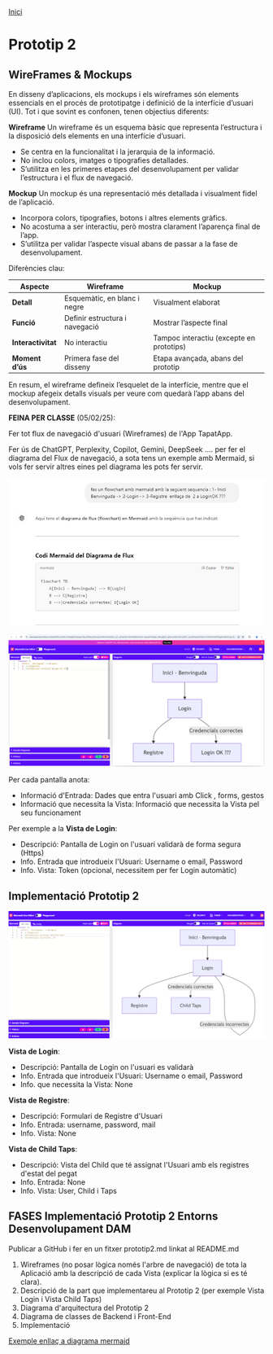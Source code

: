 [Inici](README.md)
# Prototip 2

## WireFrames & Mockups

En disseny d’aplicacions, els mockups i els wireframes són elements essencials en el procés de prototipatge i definició de la interfície d’usuari (UI). Tot i que sovint es confonen, tenen objectius diferents:

**Wireframe**
Un wireframe és un esquema bàsic que representa l’estructura i la disposició dels elements en una interfície d’usuari.

- Se centra en la funcionalitat i la jerarquia de la informació.
- No inclou colors, imatges o tipografies detallades.
- S’utilitza en les primeres etapes del desenvolupament per validar l’estructura i el flux de navegació.

**Mockup**
Un mockup és una representació més detallada i visualment fidel de l’aplicació.

- Incorpora colors, tipografies, botons i altres elements gràfics.
- No acostuma a ser interactiu, però mostra clarament l’aparença final de l’app.
- S’utilitza per validar l’aspecte visual abans de passar a la fase de desenvolupament.

Diferències clau:

|**Aspecte**|	**Wireframe**|	**Mockup**|
| -------- | ------- | ------- |
|**Detall**|	Esquemàtic, en blanc i negre|	Visualment elaborat|
|**Funció**|	Definir estructura i navegació|	Mostrar l’aspecte final|
|**Interactivitat**|	No interactiu|	Tampoc interactiu (excepte en prototips)|
|**Moment d’ús**|	Primera fase del disseny|	Etapa avançada, abans del prototip|

En resum, el wireframe defineix l’esquelet de la interfície, mentre que el mockup afegeix detalls visuals per veure com quedarà l’app abans del desenvolupament.

**FEINA PER CLASSE** (05/02/25):

Fer tot flux de navegació d'usuari (Wireframes) de l'App TapatApp.

Fer ús de ChatGPT, Perplexity, Copilot, Gemini, DeepSeek .... per fer el diagrama del Flux de navegació, a sota tens un exemple amb Mermaid, si vols fer servir altres eines pel diagrama les pots fer servir.

![ChatGPT FlowChart](/img/chatgptWireframes.png)

![Mermaid Live Editor](/img/MermaidLiveEditor.png)

Per cada pantalla anota:
- Informació d'Entrada: Dades que entra l'usuari amb Click , forms, gestos
- Informació que necessita la Vista: Informació que necessita la Vista pel seu funcionament

Per exemple a la **Vista de Login**:
- Descripció: Pantalla de Login on l'usuari validarà de forma segura (Https)
- Info. Entrada que introdueix l'Usuari: Username o email, Password
- Info. Vista:  Token (opcional, necessitem per fer Login automàtic)

##  Implementació Prototip 2 
![Mermaid Live Editor](/img/p2LoginChild.png)

**Vista de Login**:
- Descripció: Pantalla de Login on l'usuari es validarà
- Info. Entrada que introdueix l'Usuari: Username o email, Password
- Info. que necessita la Vista: None

**Vista de Registre**:
- Descripció: Formulari de Registre d'Usuari 
- Info. Entrada: username, password, mail
- Info. Vista: None

**Vista de Child Taps**:
- Descripció: Vista del Child que té assignat l'Usuari amb els registres d'estat del pegat 
- Info. Entrada: None
- Info. Vista: User, Child i Taps 


##  FASES Implementació Prototip 2 Entorns Desenvolupament DAM

Publicar a GitHub i fer en un fitxer prototip2.md linkat al README.md

1. Wireframes (no posar lògica només l'arbre de navegació) de tota la Aplicació amb la descripció de cada Vista (explicar la lògica si es té clara).
2. Descripció de la part que implementareu al Prototip 2 (per exemple Vista Login i Vista Child Taps)
3. Diagrama d'arquitectura del Prototip 2
4. Diagrama de classes de Backend i Front-End
5. Implementació 


[Exemple enllaç a diagrama mermaid](/charts/mvc-generic.mermaid)
